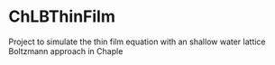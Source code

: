 # ChLBThinFilm
Project to simulate the thin film equation with an shallow water lattice Boltzmann approach in Chaple
